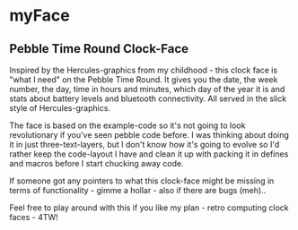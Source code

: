 # myFace
## Pebble Time Round Clock-Face

Inspired by the Hercules-graphics from my childhood - this clock face is "what I need" on the Pebble Time Round.
It gives you the date, the week number, the day, time in hours and minutes, which day of the year it is and stats about battery levels and bluetooth connectivity. All served in the slick style of Hercules-graphics.

The face is based on the example-code so it's not going to look revolutionary if you've seen pebble code before.
I was thinking about doing it in just three-text-layers, but I don't know how it's going to evolve so I'd rather keep the code-layout I have and clean it up with packing it in defines and macros before I start chucking away code.

If someone got any pointers to what this clock-face might be missing in terms of functionality - gimme a hollar - also if there are bugs (meh)..

Feel free to play around with this if you like my plan - retro computing clock faces - 4TW!
